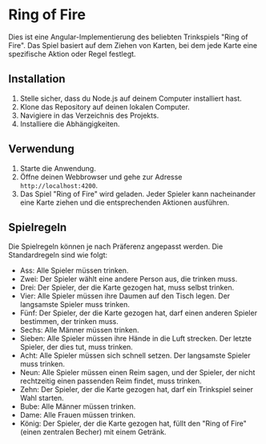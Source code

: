 # Ring of Fire

Dies ist eine Angular-Implementierung des beliebten Trinkspiels "Ring of Fire". Das Spiel basiert auf dem Ziehen von Karten, bei dem jede Karte eine spezifische Aktion oder Regel festlegt.

## Installation

1. Stelle sicher, dass du Node.js auf deinem Computer installiert hast.
2. Klone das Repository auf deinen lokalen Computer.
3. Navigiere in das Verzeichnis des Projekts.
4. Installiere die Abhängigkeiten.

## Verwendung

1. Starte die Anwendung.
2. Öffne deinen Webbrowser und gehe zur Adresse `http://localhost:4200`.
3. Das Spiel "Ring of Fire" wird geladen. Jeder Spieler kann nacheinander eine Karte ziehen und die entsprechenden Aktionen ausführen.

## Spielregeln

Die Spielregeln können je nach Präferenz angepasst werden. Die Standardregeln sind wie folgt:

- Ass: Alle Spieler müssen trinken.
- Zwei: Der Spieler wählt eine andere Person aus, die trinken muss.
- Drei: Der Spieler, der die Karte gezogen hat, muss selbst trinken.
- Vier: Alle Spieler müssen ihre Daumen auf den Tisch legen. Der langsamste Spieler muss trinken.
- Fünf: Der Spieler, der die Karte gezogen hat, darf einen anderen Spieler bestimmen, der trinken muss.
- Sechs: Alle Männer müssen trinken.
- Sieben: Alle Spieler müssen ihre Hände in die Luft strecken. Der letzte Spieler, der dies tut, muss trinken.
- Acht: Alle Spieler müssen sich schnell setzen. Der langsamste Spieler muss trinken.
- Neun: Alle Spieler müssen einen Reim sagen, und der Spieler, der nicht rechtzeitig einen passenden Reim findet, muss trinken.
- Zehn: Der Spieler, der die Karte gezogen hat, darf ein Trinkspiel seiner Wahl starten.
- Bube: Alle Männer müssen trinken.
- Dame: Alle Frauen müssen trinken.
- König: Der Spieler, der die Karte gezogen hat, füllt den "Ring of Fire" (einen zentralen Becher) mit einem Getränk.
